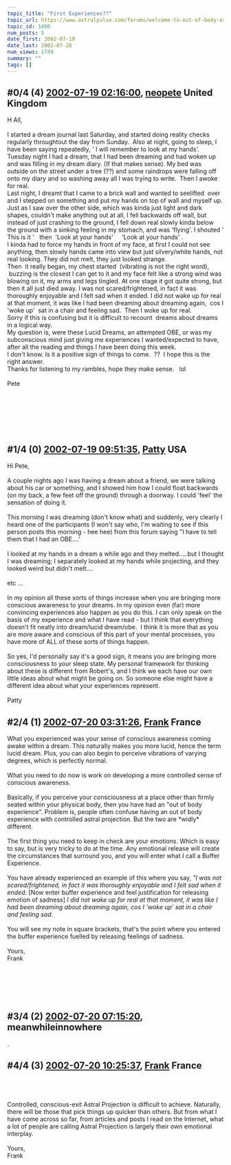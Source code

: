 ```yaml
---
topic_title: "First Experiences??"
topic_url: https://www.astralpulse.com/forums/welcome-to-out-of-body-experiences!/first-experiences
topic_id: 1408
num_posts: 5
date_first: 2002-07-19
date_last: 2002-07-20
num_views: 1749
summary: ""
tags: []
---
```


## \#0/4 (4) [2002-07-19 02:16:00](https://www.astralpulse.com/forums/index.php?msg=117145), [neopete](https://www.astralpulse.com/forums/profile/?u=828) United Kingdom ##
<section>
H All,
<br>
<br>
I started a dream journal last Saturday, and started doing reality checks regularly throughtout the day from Sunday.  Also at night, going to sleep, I have been saying repeatedly, ' I will remember to look at my hands'.
<br>
Tuesday night I had a dream, that I had been dreaming and had woken up and was filling in my dream diary. (If that makes sense). My bed was outside on the street under a tree (??) and some raindrops were falling off onto my diary and so washing away all I was trying to write.  Then I awoke for real.
<br>
Last night, I dreamt that I came to a brick wall and wanted to seelifted  over and I stepped on something and put my hands on top of wall and myself up. Just as I saw over the other side, which was kinda just light and dark shapes, couldn't make anything out at all, I fell backwards off wall, but instead of just crashing to the ground, I fell down real slowly kinda below the ground with a sinking feeling in my stomach, and was 'flying'. I shouted ' This is it '   then  'Look at your hands'     'Look at your hands' .
<br>
I kinda had to force my hands in front of my face, at first I could not see anything, then slowly hands came into view but just silvery/white hands, not real looking. They did not melt, they just looked strange.
<br>
Then  it really began, my chest started  (vibrating is not the right word),  buzzing is the closest I can get to it and my face felt like a strong wind was blowing on it, my arms and legs tingled. At one stage it got quite strong, but then it all just died away. I was not scared/frightened, in fact it was thoroughly enjoyable and I felt sad when it ended. I did not wake up for real at that moment, it was like I had been dreaming about dreaming again,  cos I 'woke up'  sat in a chair and feeling sad.  Then I woke up for real.
<br>
Sorry if this is confusing but it is difficult to recount  dreams about dreams in a logical way.
<br>
My question is, were these Lucid Dreams, an attempted OBE, or was my subconscious mind just giving me experiences I wanted/expected to have, after all the reading and things I have been doing this week.
<br>
I don't know. Is it a positive sign of things to come.  ??  I hope this is the right answer.
<br>
Thanks for listening to my rambles, hope they make sense.   lol
<br>
<br>
Pete
<br>
<br>
<br>
<br>
<br>
<br>
<br>
</section>

## \#1/4 (0) [2002-07-19 09:51:35](https://www.astralpulse.com/forums/index.php?msg=8644), [Patty](https://www.astralpulse.com/forums/profile/?u=673) USA ##
<section>
Hi Pete,
<br>
<br>
A couple nights ago I was having a dream about a friend, we were talking about his car or something, and I showed him how I could float backwards (on my back, a few feet off the ground) through a doorway. I could 'feel' the sensation of doing it.
<br>
<br>
This morning I was dreaming (don't know what) and suddenly, very clearly I heard one of the participants (I won't say who, I'm waiting to see if this person posts this morning - hee hee) from this forum saying "I have to tell them that I had an OBE....'
<br>
<br>
I looked at my hands in a dream a while ago and they melted.....but I thought I was dreaming; I separately looked at my hands while projecting, and they looked weird but didn't melt....
<br>
<br>
etc ...
<br>
<br>
In my opinion all these sorts of things increase when you are bringing more conscious awareness to your dreams. In my opinion even (far) more convincing experiences also happen as you do this. I can only speak on the basis of my experience and what I have read - but I think that everything doesn't fit neatly into dream/lucid dream/obe.  I think it is more that as you are more aware and conscious of this part of your mental processes, you have more of ALL of these sorts of things happen.
<br>
<br>
So yes, I'd personally say it's a good sign, it means you are bringing more consciousness to your sleep state. My personal framework for thinking about these is different from Robert's, and I think we each have our own little ideas about what might be going on. So someone else might have a different idea about what your experiences represent.
<br>
<br>
Patty
</section>

## \#2/4 (1) [2002-07-20 03:31:26](https://www.astralpulse.com/forums/index.php?msg=8729), [Frank](https://www.astralpulse.com/forums/profile/?u=359) France ##
<section>
What you experienced was your sense of conscious awareness coming awake within a dream. This naturally makes you more lucid, hence the term lucid dream. Plus, you can also begin to perceive vibrations of varying degrees, which is perfectly normal.
<br>
<br>
What you need to do now is work on developing a more controlled sense of conscious awareness.
<br>
<br>
Basically, if you perceive your consciousness at a place other than firmly seated within your physical body, then you have had an "out of body experience". Problem is, people often confuse having an out of body experience with controlled astral projection. But the two are *widly* different.
<br>
<br>
The first thing you need to keep in check are your emotions. Which is easy to say, but is very tricky to do at the time. Any emotional release will create the circumstances that surround you, and you will enter what I call a Buffer Experience.
<br>
<br>
You have already experienced an example of this where you say,
<i>
 "I was not scared/frightened, in fact it was thoroughly enjoyable and I felt sad when it ended.
</i>
[Now enter buffer experience and feel justification for releasing emotion of sadness]
<i>
 I did not wake up for real at that moment, it was like I had been dreaming about dreaming again, cos I 'woke up' sat in a chair and feeling sad.
</i>
<br>
<br>
You will see my note in square brackets, that's the point where you entered the buffer experience fuelled by releasing feelings of sadness.
<br>
<br>
Yours,
<br>
Frank
<br>
<br>
<br>
<br>
<br>
<br>
</section>

## \#3/4 (2) [2002-07-20 07:15:20](https://www.astralpulse.com/forums/index.php?msg=8738), meanwhileinnowhere  ##
<section>
.
</section>

## \#4/4 (3) [2002-07-20 10:25:37](https://www.astralpulse.com/forums/index.php?msg=8739), [Frank](https://www.astralpulse.com/forums/profile/?u=359) France ##
<section>
<br>
<br>
<br>
Controlled, conscious-exit Astral Projection is difficult to achieve. Naturally, there will be those that pick things up quicker than others. But from what I have come across so far, from articles and posts I read on the Internet, what a lot of people are calling Astral Projection is largely their own emotional interplay.
<br>
<br>
Yours,
<br>
Frank
<br>
<br>
<br>
<br>
<br>
</section>